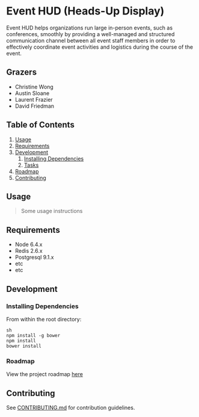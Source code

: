 # Event HUD (Heads-Up Display)

Event HUD helps organizations run large in-person events, such as conferences, smoothly by providing a well-managed and structured communication channel between all event staff members in order to effectively coordinate event activities and logistics during the course of the event.

## Grazers

- Christine Wong
- Austin Sloane
- Laurent Frazier
- David Friedman

## Table of Contents

1. [Usage](#Usage)
1. [Requirements](#requirements)
1. [Development](#development)
    1. [Installing Dependencies](#installing-dependencies)
    1. [Tasks](#tasks)
1. [Roadmap](#roadmap)
1. [Contributing](#contributing)

## Usage

> Some usage instructions

## Requirements

- Node 6.4.x
- Redis 2.6.x
- Postgresql 9.1.x
- etc
- etc

## Development

### Installing Dependencies

From within the root directory:

```
sh
npm install -g bower
npm install
bower install
```

### Roadmap

View the project roadmap [here](LINK_TO_DOC)


## Contributing

See [CONTRIBUTING.md](CONTRIBUTING.md) for contribution guidelines.
